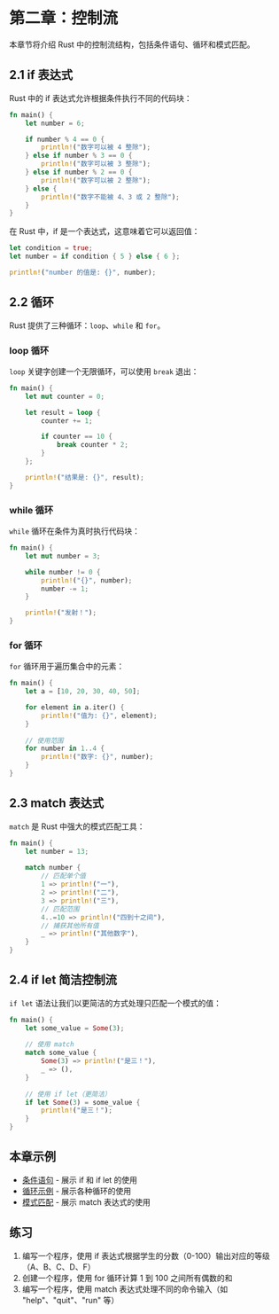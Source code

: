 # 第二章：控制流

本章节将介绍 Rust 中的控制流结构，包括条件语句、循环和模式匹配。

## 2.1 if 表达式

Rust 中的 if 表达式允许根据条件执行不同的代码块：

```rust
fn main() {
    let number = 6;

    if number % 4 == 0 {
        println!("数字可以被 4 整除");
    } else if number % 3 == 0 {
        println!("数字可以被 3 整除");
    } else if number % 2 == 0 {
        println!("数字可以被 2 整除");
    } else {
        println!("数字不能被 4、3 或 2 整除");
    }
}
```

在 Rust 中，if 是一个表达式，这意味着它可以返回值：

```rust
let condition = true;
let number = if condition { 5 } else { 6 };

println!("number 的值是: {}", number);
```

## 2.2 循环

Rust 提供了三种循环：`loop`、`while` 和 `for`。

### loop 循环

`loop` 关键字创建一个无限循环，可以使用 `break` 退出：

```rust
fn main() {
    let mut counter = 0;

    let result = loop {
        counter += 1;

        if counter == 10 {
            break counter * 2;
        }
    };

    println!("结果是: {}", result);
}
```

### while 循环

`while` 循环在条件为真时执行代码块：

```rust
fn main() {
    let mut number = 3;

    while number != 0 {
        println!("{}", number);
        number -= 1;
    }

    println!("发射！");
}
```

### for 循环

`for` 循环用于遍历集合中的元素：

```rust
fn main() {
    let a = [10, 20, 30, 40, 50];

    for element in a.iter() {
        println!("值为: {}", element);
    }
    
    // 使用范围
    for number in 1..4 {
        println!("数字: {}", number);
    }
}
```

## 2.3 match 表达式

`match` 是 Rust 中强大的模式匹配工具：

```rust
fn main() {
    let number = 13;
    
    match number {
        // 匹配单个值
        1 => println!("一"),
        2 => println!("二"),
        3 => println!("三"),
        // 匹配范围
        4..=10 => println!("四到十之间"),
        // 捕获其他所有值
        _ => println!("其他数字"),
    }
}
```

## 2.4 if let 简洁控制流

`if let` 语法让我们以更简洁的方式处理只匹配一个模式的值：

```rust
fn main() {
    let some_value = Some(3);
    
    // 使用 match
    match some_value {
        Some(3) => println!("是三！"),
        _ => (),
    }
    
    // 使用 if let（更简洁）
    if let Some(3) = some_value {
        println!("是三！");
    }
}
```

## 本章示例

- [条件语句](./examples/conditionals/) - 展示 if 和 if let 的使用
- [循环示例](./examples/loops/) - 展示各种循环的使用
- [模式匹配](./examples/pattern_matching/) - 展示 match 表达式的使用

## 练习

1. 编写一个程序，使用 if 表达式根据学生的分数（0-100）输出对应的等级（A、B、C、D、F）
2. 创建一个程序，使用 for 循环计算 1 到 100 之间所有偶数的和
3. 编写一个程序，使用 match 表达式处理不同的命令输入（如 "help"、"quit"、"run" 等）